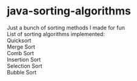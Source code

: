 # java-sorting-algorithms
Just a bunch of sorting methods I made for fun  
List of sorting algorithms implemented:  
Quicksort  
Merge Sort  
Comb Sort  
Insertion Sort  
Selection Sort  
Bubble Sort  
